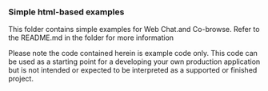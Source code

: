 ### Simple html-based examples

This folder contains simple examples for Web Chat.and Co-browse. Refer to the README.md in the 
folder for more information 

Please note the code contained herein is example code only. This code can be used as a starting 
point for a developing your own production application but is not intended or expected to be 
interpreted as a supported or finished project. 


